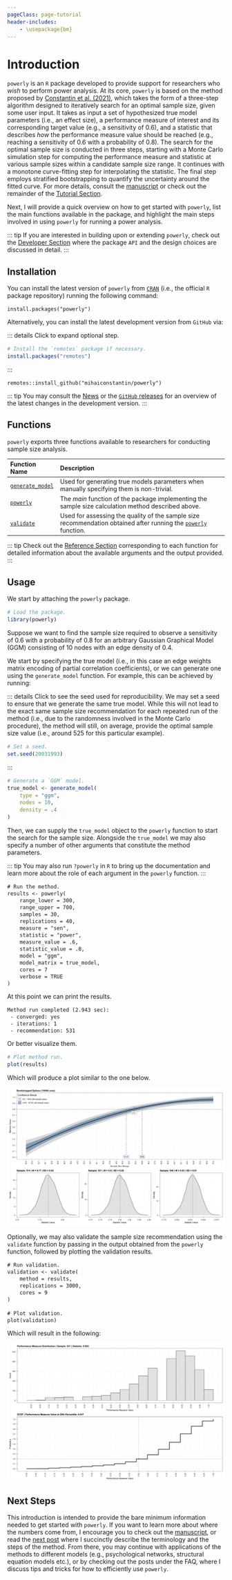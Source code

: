 ```yaml
---
pageClass: page-tutorial
header-includes:
    - \usepackage{bm}
---
```


# Introduction

`powerly` is an `R` package developed to provide support for researchers who
*wish* to perform power analysis. At its core, `powerly` is based on the method
proposed by [Constantin et al. (2021)](https://psyarxiv.com/j5v7u), which takes
the form of a three-step algorithm designed to iteratively search for an optimal
sample size, given some user input. It takes as input a set of hypothesized true
model parameters (i.e., an effect size), a performance measure of interest and
its corresponding target value (e.g., a sensitivity of $0.6$), and a statistic
that describes *how* the performance measure value should be reached (e.g.,
reaching a sensitivity of $0.6$ with a probability of $0.8$). The search for the
optimal sample size is conducted in three steps, starting with a Monte Carlo
simulation step for computing the performance measure and statistic at various
sample sizes within a candidate sample size range. It continues with a monotone
curve-fitting step for interpolating the statistic. The final step employs
stratified bootstrapping to quantify the uncertainty around the fitted curve.
For more details, consult the [manuscript](https://psyarxiv.com/j5v7u) or check
out the remainder of the [Tutorial Section](/tutorial/).

Next, I will provide a quick overview on how to get started with `powerly`, list
the main functions available in the package, and highlight the main steps
involved in using `powerly` for running a power analysis.

::: tip
If you are interested in building upon or extending `powerly`, check out the
[Developer Section](/developer/) where the package `API` and the design choices
are discussed in detail.
:::

##  Installation

You can install the latest version of `powerly` from
[`CRAN`](https://cran.r-project.org/web/packages/powerly/index.html) (i.e., the
official `R` package repository) running the following command:

```r:no-line-numbers
install.packages("powerly")
```

Alternatively, you can install the latest development version from `GitHub` via:

::: details Click to expand optional step.
```r
# Install the `remotes` package if necessary.
install.packages("remotes")
```
:::

```r:no-line-numbers
remotes::install_github("mihaiconstantin/powerly")
```

::: tip
You may consult the
[News](https://github.com/mihaiconstantin/powerly/blob/main/NEWS.md) or the
[`GitHub` releases](https://github.com/mihaiconstantin/powerly/releases) for an
overview of the latest changes in the development version.
:::

## Functions

`powerly` exports three functions available to researchers for conducting sample
size analysis.

| Function Name                                 | Description                                                                                                                           |
| :-------------------------------------------- | :------------------------------------------------------------------------------------------------------------------------------------ |
| [`generate_model`](/reference/generate-model) | Used for generating true models parameters when manually specifying them is non-trivial.                                              |
| [`powerly`](/reference/powerly)               | The *main* function of the package implementing the sample size calculation method described above.                                   |
| [`validate`](/reference/validate)             | Used for assessing the quality of the sample size recommendation obtained after running the [`powerly`](/reference/powerly) function. |

::: tip
Check out the [Reference Section](/reference/functions/) corresponding to each
function for detailed information about the available arguments and the output
provided.
:::

## Usage

We start by attaching the `powerly` package.

```r
# Load the package.
library(powerly)
```

Suppose we want to find the sample size required to observe a sensitivity of
$0.6$ with a probability of $0.8$ for an arbitrary Gaussian Graphical Model
(GGM) consisting of $10$ nodes with an edge density of $0.4$.

We start by specifying the true model (i.e., in this case an edge weights matrix
encoding of partial correlation coefficients), or we can generate one using the
`generate_model` function. For example, this can be achieved by running:

::: details Click to see the seed used for reproducibility.
We may set a seed to ensure that we generate the same true model. While this
will not lead to the exact same sample size recommendation for each repeated run
of the method (i.e., due to the randomness involved in the Monte Carlo
procedure), the method will still, on average, provide the optimal sample size
value (i.e., around $525$ for this particular example).

```r
# Set a seed.
set.seed(20031993)
```
:::

```r
# Generate a `GGM` model.
true_model <- generate_model(
    type = "ggm",
    nodes = 10,
    density = .4
)
```

Then, we can supply the `true_model` object to the `powerly` function to start
the search for the sample size. Alongside the `true_model` we may also specify a
number of other arguments that constitute the method parameters.

::: tip
You may also run `?powerly` in `R` to bring up the documentation and learn more
about the role of each argument in the `powerly` function.
:::

```r{12}
# Run the method.
results <- powerly(
    range_lower = 300,
    range_upper = 700,
    samples = 30,
    replications = 40,
    measure = "sen",
    statistic = "power",
    measure_value = .6,
    statistic_value = .8,
    model = "ggm",
    model_matrix = true_model,
    cores = 7
    verbose = TRUE
)
```

At this point we can print the results.

```txt:no-line-numbers
Method run completed (2.943 sec):
 - converged: yes
 - iterations: 1
 - recommendation: 531
```

Or better visualize them.

```r
# Plot method run.
plot(results)
```

Which will produce a plot similar to the one below.

<div class="showcase-image">
    <img src="/images/content/powerly-tutorial-introduction-example-step-3.png" alt="Example of Step 3 output for powerly package">
</div>

Optionally, we may also validate the sample size recommendation using the
`validate` function by passing in the output obtained from the `powerly`
function, followed by plotting the validation results.

```r{3}
# Run validation.
validation <- validate(
    method = results,
    replications = 3000,
    cores = 9
)

# Plot validation.
plot(validation)
```

Which will result in the following:

<div class="showcase-image">
    <img src="/images/content/powerly-tutorial-introduction-example-validation.png" alt="Example of validation output for powerly package">
</div>

## Next Steps

This introduction is intended to provide the bare minimum information needed to
get started with `powerly`. If you want to learn more about where the numbers
come from, I encourage you to check out the
[manuscript](https://psyarxiv.com/j5v7u), or read the [next
post](/tutorial/method) where I succinctly describe the terminology and the
steps of the method. From there, you may continue with applications of the
methods to different models (e.g., psychological networks, structural equation
models etc.), or by checking out the posts under the FAQ, where I discuss tips
and tricks for how to efficiently use `powerly`.

